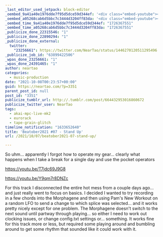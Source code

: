 ```yaml
---
_last_editor_used_jetpack: block-editor
_oembed_9a41a40e1976dde7f95d5dce59d344ef: '<div class="embed-youtube"><iframe title="Beatober2021 Jam #07.1 - Stand Up" width="750" height="422" src="https://www.youtube.com/embed/T7jdc69J9G8?feature=oembed" frameborder="0" allow="accelerometer; autoplay; clipboard-write; encrypted-media; gyroscope; picture-in-picture; web-share" referrerpolicy="strict-origin-when-cross-origin" allowfullscreen></iframe></div>'
_oembed_a05268cab6d5bbc7c3444d3204ff83da: '<div class="embed-youtube"><iframe title="Beatober2021 #07.2 - Stand Up" width="750" height="422" src="https://www.youtube.com/embed/Y9qm7r8DNZc?feature=oembed" frameborder="0" allow="accelerometer; autoplay; clipboard-write; encrypted-media; gyroscope; picture-in-picture; web-share" referrerpolicy="strict-origin-when-cross-origin" allowfullscreen></iframe></div>'
_oembed_time_9a41a40e1976dde7f95d5dce59d344ef: "1726367551"
_oembed_time_a05268cab6d5bbc7c3444d3204ff83da: "1726367551"
_publicize_done_22315546: "1"
_publicize_done_22890294: "1"
_publicize_done_external:
  twitter:
    "23256661": https://twitter.com/NearTao/status/1446270120511295496
_publicize_job_id: "63899422506"
_wpas_done_23256661: "1"
_wpas_done_24391465: "1"
author: neartao
categories:
  - music-production
date: "2021-10-08T00:23:57+00:00"
guid: https://neartao.com/?p=3351
parent_post_id: null
post_id: "3351"
publicize_tumblr_url: http://.tumblr.com/post/664432953016860672
publicize_twitter_user: NearTao
tags:
  - akai-mpc-live-mk2
  - eurorack
  - tape-grain-glitch
timeline_notification: "1633652640"
title: 'Beatober2021 #07 - Stand Up'
url: /2021/10/07/beatober2021-07-stand-up/

---
```

So uhm... apparently I forgot how to operate my gear... clearly what happens when I take a break for a single day and use the pocket operators

https://youtu.be/T7jdc69J9G8

https://youtu.be/Y9qm7r8DNZc

For this track I disconnected the entire hot mess from a couple days ago... and just really went to focus on basics. I decided I wanted to try recording in a few chords into the Morphagene and then using Pam's New Workout on a random LFO to send a change to which splice was selected... and it works pretty nicely except for one problem. The Morphagene doesn't switch to the next sound until partway through playing... so either I need to work out clocking issues, or change config.txt settings or... something. It works fine for this track more or less, but required some playing around and bumbling around to get some rhythm that sounded like it could work with it.
